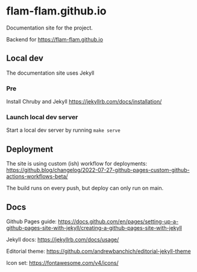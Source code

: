 # flam-flam.github.io

Documentation site for the project.

Backend for https://flam-flam.github.io

## Local dev

The documentation site uses Jekyll
### Pre

Install Chruby and Jekyll
https://jekyllrb.com/docs/installation/

### Launch local dev server
Start a local dev server by running `make serve`

## Deployment

The site is using custom (ish) workflow for deployments: https://github.blog/changelog/2022-07-27-github-pages-custom-github-actions-workflows-beta/

The build runs on every push, but deploy can only run on main.

## Docs

Github Pages guide:
https://docs.github.com/en/pages/setting-up-a-github-pages-site-with-jekyll/creating-a-github-pages-site-with-jekyll

Jekyll docs:
https://jekyllrb.com/docs/usage/

Editorial theme:
https://github.com/andrewbanchich/editorial-jekyll-theme

Icon set:
https://fontawesome.com/v4/icons/
